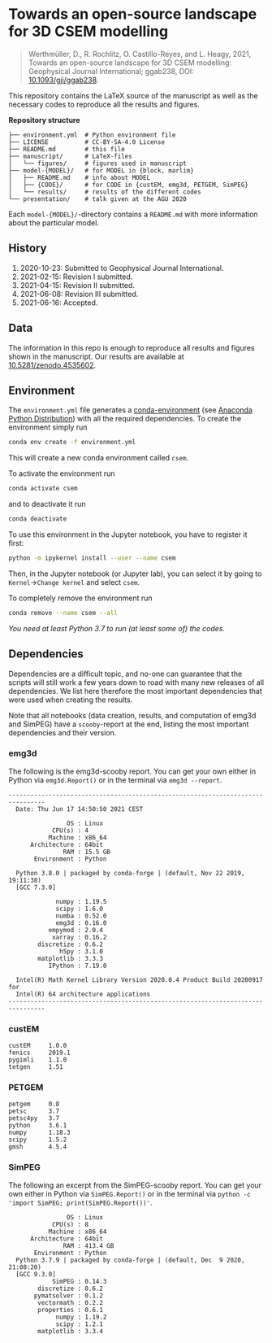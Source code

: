 # Towards an open-source landscape for 3D CSEM modelling

> Werthmüller, D., R. Rochlitz, O. Castillo-Reyes, and L. Heagy, 2021,
> Towards an open-source landscape for 3D CSEM modelling:
> Geophysical Journal International; ggab238,
> DOI: [10.1093/gji/ggab238](https://doi.org/10.1093/gji/ggab238).


This repository contains the LaTeX source of the manuscript as well as the
necessary codes to reproduce all the results and figures.

**Repository structure**

    ├── environment.yml  # Python environment file
    ├── LICENSE          # CC-BY-SA-4.0 License
    ├── README.md        # this file
    ├── manuscript/      # LaTeX-files
    │   └── figures/     # figures used in manuscript
    ├── model-{MODEL}/   # for MODEL in {block, marlim}
    │   ├── README.md    # info about MODEL
    │   ├── {CODE}/      # for CODE in {custEM, emg3d, PETGEM, SimPEG}
    │   └── results/     # results of the different codes
    └── presentation/    # talk given at the AGU 2020

Each `model-{MODEL}/`-directory contains a `README.md` with more information
about the particular model.


## History

1. 2020-10-23: Submitted to Geophysical Journal International.
2. 2021-02-15: Revision I submitted.
3. 2021-04-15: Revision II submitted.
4. 2021-06-08: Revision III submitted.
5. 2021-06-16: Accepted.


## Data

The information in this repo is enough to reproduce all results and figures
shown in the manuscript. Our results are available at
[10.5281/zenodo.4535602](https://doi.org/10.5281/zenodo.4535602).


## Environment

The `environment.yml` file generates a
[conda-environment](https://docs.conda.io/projects/conda/en/latest/user-guide/concepts/environments.html)
(see [Anaconda Python Distribution](https://www.anaconda.com/distribution))
with all the required dependencies. To create the environment simply run

```bash
conda env create -f environment.yml
```
This will create a new conda environment called `csem`.

To activate the environment run
```bash
conda activate csem
```
and to deactivate it run
```bash
conda deactivate
```

To use this environment in the Jupyter notebook, you have to register it first:
```bash
python -m ipykernel install --user --name csem
```
Then, in the Jupyter notebook (or Jupyter lab), you can select it by going to
`Kernel`->`Change kernel` and select `csem`.

To completely remove the environment run
```bash
conda remove --name csem --all
```

_You need at least Python 3.7 to run (at least some of) the codes._


## Dependencies

Dependencies are a difficult topic, and no-one can guarantee that the scripts
will still work a few years down to road with many new releases of all
dependencies. We list here therefore the most important dependencies that were
used when creating the results.


Note that all notebooks (data creation, results, and computation of emg3d and
SimPEG) have a ``scooby``-report at the end, listing the most important
dependencies and their version.


### emg3d

The following is the emg3d-scooby report. You can get your own either in Python
via ``emg3d.Report()`` or in the terminal via ``emg3d --report``.

```
--------------------------------------------------------------------------------
  Date: Thu Jun 17 14:50:50 2021 CEST

                OS : Linux
            CPU(s) : 4
           Machine : x86_64
      Architecture : 64bit
               RAM : 15.5 GB
       Environment : Python

  Python 3.8.0 | packaged by conda-forge | (default, Nov 22 2019, 19:11:38)
  [GCC 7.3.0]

             numpy : 1.19.5
             scipy : 1.6.0
             numba : 0.52.0
             emg3d : 0.16.0
           empymod : 2.0.4
            xarray : 0.16.2
        discretize : 0.6.2
              h5py : 3.1.0
        matplotlib : 3.3.3
           IPython : 7.19.0

  Intel(R) Math Kernel Library Version 2020.0.4 Product Build 20200917 for
  Intel(R) 64 architecture applications
--------------------------------------------------------------------------------
```


### custEM

```
custEM     1.0.0
fenics     2019.1
pygimli    1.1.0
tetgen     1.51
```

### PETGEM

```
petgem     0.8
petsc      3.7
petsc4py   3.7
python     3.6.1
numpy      1.18.3
scipy      1.5.2
gmsh       4.5.4

```

### SimPEG

The following an excerpt from the SimPEG-scooby report. You can get your own
either in Python via ``SimPEG.Report()`` or in the terminal via ``python -c
'import SimPEG; print(SimPEG.Report())'``.

```
                OS : Linux
            CPU(s) : 8
           Machine : x86_64
      Architecture : 64bit
               RAM : 413.4 GB
       Environment : Python
  Python 3.7.9 | packaged by conda-forge | (default, Dec  9 2020, 21:08:20)
  [GCC 9.3.0]
            SimPEG : 0.14.3
        discretize : 0.6.2
       pymatsolver : 0.1.2
        vectormath : 0.2.2
        properties : 0.6.1
             numpy : 1.19.2
             scipy : 1.2.1
        matplotlib : 3.3.4
```
